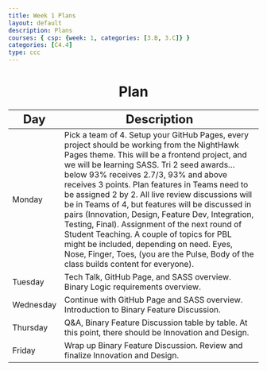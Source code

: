 ```yaml
---
title: Week 1 Plans
layout: default
description: Plans
courses: { csp: {week: 1, categories: [3.B, 3.C]} }
categories: [C4.4]
type: ccc
---
```


<h1 style="text-align: center;"><strong>Plan</strong></h1>
<table class="table">
    <thead>
        <tr>
            <th><font size="5">Day</font></th>
            <th><font size="5">Description</font></th>    
        </tr>
    </thead>
    <tbody>
        <tr>
            <td>Monday</td>
            <td>
                Pick a team of 4. Setup your GitHub Pages, every project should be working from the NightHawk Pages theme. This will be a frontend project, and we will be learning SASS. Tri 2 seed awards… below 93% receives 2.7/3, 93% and above receives 3 points. Plan features in Teams need to be assigned 2 by 2. All live review discussions will be in Teams of 4, but features will be discussed in pairs (Innovation, Design, Feature Dev, Integration, Testing, Final). Assignment of the next round of Student Teaching. A couple of topics for PBL might be included, depending on need. Eyes, Nose, Finger, Toes, (you are the Pulse, Body of the class builds content for everyone).
            </td>
        </tr>
        <tr>
            <td>Tuesday</td>
            <td>
                Tech Talk, GitHub Page, and SASS overview. Binary Logic requirements overview.
            </td>
        </tr>
        <tr>
            <td>Wednesday</td>
            <td>
                Continue with GitHub Page and SASS overview.
                Introduction to Binary Feature Discussion.
            </td>
        </tr>
        <tr>
            <td>Thursday</td>
            <td>
                Q&A, Binary Feature Discussion table by table. At this point, there should be Innovation and Design.
            </td>
        </tr>
        <tr>
            <td>Friday</td>
            <td>
                Wrap up Binary Feature Discussion. Review and finalize Innovation and Design.
            </td>
        </tr>
    </tbody>
</table>
